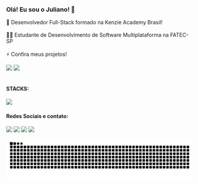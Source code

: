 ### Olá! Eu sou o Juliano! 👋

🔭 Desenvolvedor Full-Stack formado na Kenzie Academy Brasil!
<br>
<br>
👨‍💻 Estudante de Desenvolvimento de Software Multiplataforma na FATEC-SP
<br>
<br>
⚡ Confira meus projetos!

<div>
  <img height="180em" src="https://github-readme-stats.vercel.app/api?username=julianosantosdev&count_private=true&show_icons=true">
  <img height="180em" src="https://github-readme-stats.vercel.app/api/top-langs/?username=julianosantosdev&langs_count=8&layout=compact">
</div>

<br>

#### STACKS:
<img src="https://skillicons.dev/icons?i=html,css,js,ts,react,styledcomponents,tailwind,python,django,express,nodejs,nestjs,prisma,linux,docker,github,git,figma" />

#### Redes Sociais e contato:
<div>
  <a href="https://www.linkedin.com/in/juliano-santos-374100246/" target="_blank"><img src="https://img.shields.io/badge/-LinkedIn-%230077B5?style=for-the-badge&logo=linkedin&logoColor=white" target="_blank"></a> 
  <a href="https://instagram.com/julianosanttosjs" target="_blank"><img src="https://img.shields.io/badge/-Instagram-%23E4405F?style=for-the-badge&logo=instagram&logoColor=white" target="_blank"></a>
  <a href = "mailto:julianosantosdev@outlook.com"><img src="https://img.shields.io/badge/Microsoft_Outlook-0078D4?style=for-the-badge&logo=microsoft-outlook&logoColor=white" target="_blank"></a>
  <a href = "julianosantos@posteo.net"><img src="https://img.shields.io/badge/POSTEO-green?style=for-the-badge&logo=maildotcom" target="_blank"></a>
</div>

![snake gif](https://github.com/julianosantosdev/julianosantosdev/blob/output/github-contribution-grid-snake.svg)

<!--
**julianosantosdev/julianosantosdev** is a ✨ _special_ ✨ repository because its `README.md` (this file) appears on your GitHub profile.

Here are some ideas to get you started:

- 🔭 I’m currently working on ...
- 🌱 I’m currently learning ...
- 👯 I’m looking to collaborate on ...
- 🤔 I’m looking for help with ...
- 💬 Ask me about ...
- 📫 How to reach me: ...
- 😄 Pronouns: ...
- ⚡ Fun fact: ...
-->
